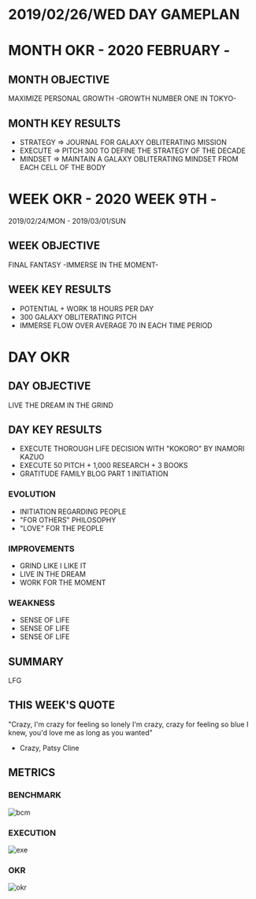 # 2019/02/26/WED DAY GAMEPLAN

# MONTH OKR - 2020 FEBRUARY -

## MONTH OBJECTIVE

MAXIMIZE PERSONAL GROWTH -GROWTH NUMBER ONE IN TOKYO-

## MONTH KEY RESULTS

- STRATEGY => JOURNAL FOR GALAXY OBLITERATING MISSION
- EXECUTE => PITCH 300 TO DEFINE THE STRATEGY OF THE DECADE
- MINDSET => MAINTAIN A GALAXY OBLITERATING MINDSET FROM EACH CELL OF THE BODY

# WEEK OKR - 2020 WEEK 9TH -

2019/02/24/MON - 2019/03/01/SUN

## WEEK OBJECTIVE

FINAL FANTASY -IMMERSE IN THE MOMENT-

## WEEK KEY RESULTS

- POTENTIAL + WORK 18 HOURS PER DAY
- 300 GALAXY OBLITERATING PITCH
- IMMERSE FLOW OVER AVERAGE 70 IN EACH TIME PERIOD

# DAY OKR

## DAY OBJECTIVE

LIVE THE DREAM IN THE GRIND

## DAY KEY RESULTS

- EXECUTE THOROUGH LIFE DECISION WITH "KOKORO" BY INAMORI KAZUO
- EXECUTE 50 PITCH + 1,000 RESEARCH + 3 BOOKS
- GRATITUDE FAMILY BLOG PART 1 INITIATION

### EVOLUTION

- INITIATION REGARDING PEOPLE
- "FOR OTHERS" PHILOSOPHY
- "LOVE" FOR THE PEOPLE

### IMPROVEMENTS

- GRIND LIKE I LIKE IT
- LIVE IN THE DREAM
- WORK FOR THE MOMENT

### WEAKNESS

- SENSE OF LIFE
- SENSE OF LIFE
- SENSE OF LIFE

## SUMMARY

LFG

## THIS WEEK'S QUOTE

"Crazy, I'm crazy for feeling so lonely
I'm crazy, crazy for feeling so blue
I knew, you'd love me as long as you wanted"

- Crazy, Patsy Cline

## METRICS

### BENCHMARK

![bcm](https://docs.google.com/spreadsheets/d/e/2PACX-1vTpPWIAMTPfc-oKNewk1rz-IaLbIaBbYkntFbdDdH0vzeTMDLjzjPofa-U7Oq78bC5yWef3IJIJLQTt/pubchart?oid=1838980733&amp;format=image)

### EXECUTION

![exe](https://docs.google.com/spreadsheets/d/e/2PACX-1vSuOkMBga9caCj_-s5lCUpKAm_g709LCRHKXl1jlhRcQzJAA9hV7hijS-_kirwCgAH63fAOkKQ7a2PU/pubchart?oid=1575899504&amp;format=image)

### OKR

![okr](https://docs.google.com/spreadsheets/d/e/2PACX-1vQaIxVOhcTO9eL02wk2MaBiuWaxTblpsRkyjCjXV1HvozE_RHMsvMucpmmnw-PLkoBHvXUwpe_GHjNU/pubchart?oid=1103479977&amp;format=image)
